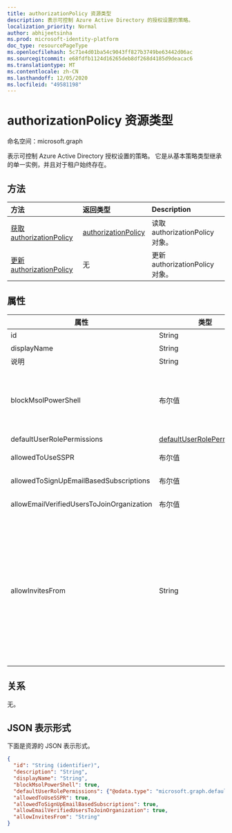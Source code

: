 ```yaml
---
title: authorizationPolicy 资源类型
description: 表示可控制 Azure Active Directory 的授权设置的策略。
localization_priority: Normal
author: abhijeetsinha
ms.prod: microsoft-identity-platform
doc_type: resourcePageType
ms.openlocfilehash: 5c71e4d01ba54c9043ff827b3749be63442d06ac
ms.sourcegitcommit: e68fdfb1124d16265deb8df268d4185d9deacac6
ms.translationtype: MT
ms.contentlocale: zh-CN
ms.lasthandoff: 12/05/2020
ms.locfileid: "49581198"
---
```

# <a name="authorizationpolicy-resource-type"></a>authorizationPolicy 资源类型

命名空间：microsoft.graph

表示可控制 Azure Active Directory 授权设置的策略。 它是从基本策略类型继承的单一实例，并且对于租户始终存在。

## <a name="methods"></a>方法

| 方法       | 返回类型 | Description |
|:-------------|:------------|:------------|
| [获取 authorizationPolicy](../api/authorizationpolicy-get.md) | [authorizationPolicy](authorizationpolicy.md) | 读取 authorizationPolicy 对象。 |
| [更新 authorizationPolicy](../api/authorizationpolicy-update.md) | 无 | 更新 authorizationPolicy 对象。 |

## <a name="properties"></a>属性  
| 属性 | 类型 | 说明 | 
|-|-|-|
|id|String| 授权策略的 ID。 必需。 只读。| 
|displayName|String| 此策略的显示名称。 |  
|说明|String| 此策略的说明。|  
|blockMsolPowerShell|布尔值| 若要禁用 MSOL PowerShell 的使用，请将此属性设置为 true。 如果设置为 true，则还将禁用对 MSOL PowerShell 使用的旧版服务终结点的基于用户的访问。 这不会影响 Azure AD Connect 或 Microsoft Graph。 | 
|defaultUserRolePermissions|[defaultUserRolePermissions](defaultuserrolepermissions.md)| 指定默认用户角色的某些可自定义权限。 | 
|allowedToUseSSPR|布尔值| 指示租户上的用户是否可以使用 Self-Serve 密码重置功能。 | 
|allowedToSignUpEmailBasedSubscriptions|布尔值| 指示用户是否可以注册基于电子邮件的订阅。 | 
|allowEmailVerifiedUsersToJoinOrganization|布尔值| 指示用户是否可以通过电子邮件验证加入租户。 | 
|allowInvitesFrom|String|指示谁可以邀请外部用户加入组织。 可能的值是：<ul><li>`none` -防止用户（包括管理员）邀请外部用户。 美国政府版的默认设置。</li><li>`adminsAndGuestInviters` -允许全局管理员、用户管理员和来宾邀请者角色的成员邀请外部用户。</li><li>`adminsGuestInvitersAndAllMembers` -允许上述管理员角色和所有其他用户角色成员邀请外部用户。</li><li>`everyone` -允许组织中的每个人（包括来宾用户）邀请外部用户。 除美国政府之外的所有云环境的默认设置。</li></ul> |

## <a name="relationships"></a>关系

无。

## <a name="json-representation"></a>JSON 表示形式

下面是资源的 JSON 表示形式。

<!-- {
  "blockType": "resource",
  "optionalProperties": [

  ],
  "@odata.type": "microsoft.graph.authorizationPolicy",
  "baseType": "",
  "keyProperty": "id"
}-->

```json
{
  "id": "String (identifier)",
  "description": "String",
  "displayName": "String",
  "blockMsolPowerShell": true,
  "defaultUserRolePermissions": {"@odata.type": "microsoft.graph.defaultUserRolePermissions"},
  "allowedToUseSSPR": true,
  "allowedToSignUpEmailBasedSubscriptions": true,
  "allowEmailVerifiedUsersToJoinOrganization": true,
  "allowInvitesFrom": "String"
}
```
